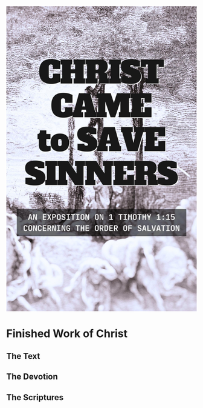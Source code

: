 <img class="intro-right" src="../images/book-ccss-3.jpg">

# Finished Work of Christ

## The Text

## The Devotion

## The Scriptures
